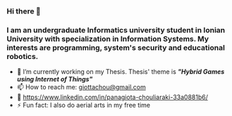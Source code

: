 ### Hi there 👋
### I am an undergraduate Informatics university student in Ionian University with specialization in Information Systems. My interests are programming, system's security and educational robotics.
- 🔭 I’m currently working on my Thesis.  Thesis' theme is _**"Hybrid Games using Internet of Things"**_
- 📫 How to reach me: giottachou@gmail.com
- :large_blue_circle: https://www.linkedin.com/in/panagiota-chouliaraki-33a0881b6/
- ⚡ Fun fact: I also do aerial arts in my free time
<!--
**giottachou/giottachou** is a ✨ _special_ ✨ repository because its `README.md` (this file) appears on your GitHub profile.

Here are some ideas to get you started:

- 🔭 I’m currently working on ...
- 🌱 I’m currently learning ...
- 👯 I’m looking to collaborate on ...
- 🤔 I’m looking for help with ...
- 💬 Ask me about ...
- 📫 How to reach me: ...
- 😄 Pronouns: ...
- ⚡ Fun fact: ...
-->
